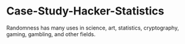 # Case-Study-Hacker-Statistics
Randomness has many uses in science, art, statistics, cryptography, gaming, gambling, and other fields. 
